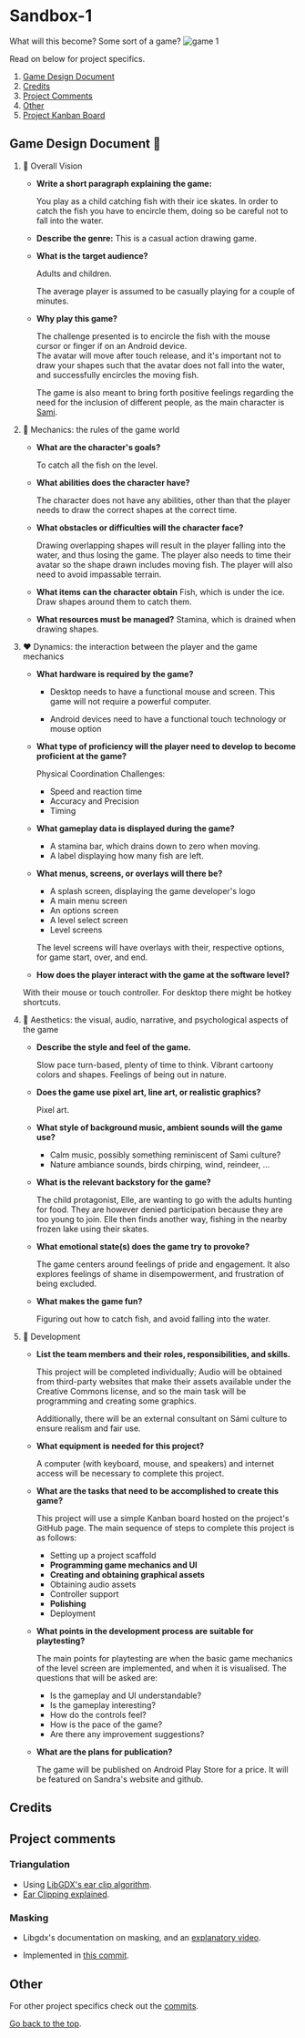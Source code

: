 # Sandbox-1

What will this become? Some sort of a game?
![game 1](https://user-images.githubusercontent.com/4059636/214014215-49bba214-b858-4bc0-988a-a059886dbc44.gif)

Read on below for project specifics.

1. [Game Design Document](#game-design-document-sparkling_heart)
2. [Credits](#credits)
3. [Project Comments](#project-comments)
4. [Other](#other)
5. [Project Kanban Board](https://github.com/users/Slideshow776/projects/2/views/1)

## Game Design Document :sparkling_heart:

1. :blue_heart: Overall Vision

   - **Write a short paragraph explaining the game:**

     You play as a child catching fish with their ice skates. In order to catch the fish you have to encircle them, doing so be careful not to fall into the water.

   - **Describe the genre:**
     This is a casual action drawing game.
   - **What is the target audience?**

     Adults and children.

     The average player is assumed to be casually playing for a couple of minutes.

   - **Why play this game?**

     The challenge presented is to encircle the fish with the mouse cursor or finger if on an Android device.  
      The avatar will move after touch release, and it's important not to draw your shapes such that the avatar does not fall into the water, and successfully encircles the moving fish.

     The game is also meant to bring forth positive feelings regarding the need for the inclusion of different people, as the main character is [Sami](https://en.wikipedia.org/wiki/Sámi).

2. :purple_heart: Mechanics: the rules of the game world

   - **What are the character's goals?**

     To catch all the fish on the level.

   - **What abilities does the character have?**

     The character does not have any abilities, other than that the player needs to draw the correct shapes at the correct time.

   - **What obstacles or difficulties will the character face?**

     Drawing overlapping shapes will result in the player falling into the water, and thus losing the game.
     The player also needs to time their avatar so the shape drawn includes moving fish.
     The player will also need to avoid impassable terrain.

   - **What items can the character obtain**
     Fish, which is under the ice. Draw shapes around them to catch them.
   - **What resources must be managed?**
     Stamina, which is drained when drawing shapes.

3. :heart: Dynamics: the interaction between the player and the game mechanics

   - **What hardware is required by the game?**

     - Desktop needs to have a functional mouse and screen. This game will not require a powerful computer.

     - Android devices need to have a functional touch technology or mouse option

   - **What type of proficiency will the player need to develop to become proficient at the game?**

     Physical Coordination Challenges:

     - Speed and reaction time
     - Accuracy and Precision
     - Timing

   - **What gameplay data is displayed during the game?**

     - A stamina bar, which drains down to zero when moving.
     - A label displaying how many fish are left.

   - **What menus, screens, or overlays will there be?**

     - A splash screen, displaying the game developer's logo
     - A main menu screen
     - An options screen
     - A level select screen
     - Level screens

     The level screens will have overlays with their, respective options, for game start, over, and end.

   - **How does the player interact with the game at the software level?**

    With their mouse or touch controller. For desktop there might be hotkey shortcuts.

4. :green_heart: Aesthetics: the visual, audio, narrative, and psychological aspects of the game

   - **Describe the style and feel of the game.**

        Slow pace turn-based, plenty of time to think.
        Vibrant cartoony colors and shapes.
        Feelings of being out in nature.        

   - **Does the game use pixel art, line art, or realistic graphics?**

        Pixel art.

   - **What style of background music, ambient sounds will the game use?**

        * Calm music, possibly something reminiscent of Sami culture?
        * Nature ambiance sounds, birds chirping, wind, reindeer, ...

   - **What is the relevant backstory for the game?**

        The child protagonist, Elle, are wanting to go with the adults hunting for food. They are however denied participation because they are too young to join.
        Elle then finds another way, fishing in the nearby frozen lake using their skates.

   - **What emotional state(s) does the game try to provoke?**

        The game centers around feelings of pride and engagement.
        It also explores feelings of shame in disempowerment, and frustration of being excluded.

   - **What makes the game fun?**
    
        Figuring out how to catch fish, and avoid falling into the water.

5. :yellow_heart: Development

   - **List the team members and their roles, responsibilities, and skills.**

     This project will be completed individually; Audio will be obtained from third-party websites that make their assets available under the Creative Commons license, and so the main task will be programming and creating some graphics.
     
     Additionally, there will be an external consultant on Sámi culture to ensure realism and fair use.

   - **What equipment is needed for this project?**

     A computer (with keyboard, mouse, and speakers) and internet access will be necessary to complete this project.

   - **What are the tasks that need to be accomplished to create this game?**

     This project will use a simple Kanban board hosted on the project's GitHub page.
     The main sequence of steps to complete this project is as follows:

     - Setting up a project scaffold
     - **Programming game mechanics and UI**
     - **Creating and obtaining graphical assets**
     - Obtaining audio assets
     - Controller support
     - **Polishing**
     - Deployment

   - **What points in the development process are suitable for playtesting?**

     The main points for playtesting are when the basic game mechanics of the level screen are implemented, and when it is visualised. The questions that will be asked are:

     - Is the gameplay and UI understandable?
     - Is the gameplay interesting?
     - How do the controls feel?
     - How is the pace of the game?
     - Are there any improvement suggestions?

   - **What are the plans for publication?**

        The game will be published on Android Play Store for a price.
        It will be featured on Sandra's website and github.

## Credits

## Project comments

### Triangulation
* Using [LibGDX's ear clip algorithm](https://github.com/libgdx/libgdx/blob/master/gdx/src/com/badlogic/gdx/math/EarClippingTriangulator.java).
* [Ear Clipping explained](https://www.youtube.com/watch?v=QAdfkylpYwc).

### Masking
* Libgdx's documentation on masking, and an [explanatory video](https://www.youtube.com/watch?v=qDKmcNFFFng&t=613s).

* Implemented in [this commit](https://github.com/Slideshow776/Sandbox-1/commit/4fe9886aa040796c5cb44c872b11f8b9c6c48b30).

## Other

For other project specifics check out the [commits](https://github.com/Slideshow776/Sandbox-1/commits/main).

[Go back to the top](https://github.com/Slideshow776/Sandbox-1).
